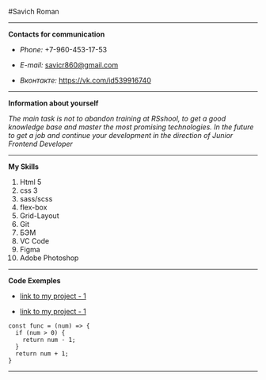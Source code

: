#Savich Roman

***

**Contacts for communication**

* *Phone:* +7-960-453-17-53

* *E-mail:* savicr860@gmail.com

* *Вконтакте:* https://vk.com/id539916740

***

**Information about yourself**

*The main task is not to abandon training at RSshool, to get a good knowledge base and master the most promising technologies. In the future to get a job and continue your development in the direction of Junior Frontend Developer*

***

**My Skills**

1. Html 5
2. css 3
3. sass/scss
4. flex-box
5. Grid-Layout
6. Git
7. БЭМ
8. VC Code
9. Figma
10. Adobe Photoshop

***

**Code Exemples**

* [link to my project - 1](https://github.com/Savich01/project-itlogia)

* [link to my project - 1](https://github.com/Savich01/anim)

```
const func = (num) => {
  if (num > 0) {
    return num - 1;
  }
  return num + 1;
}

```

***

